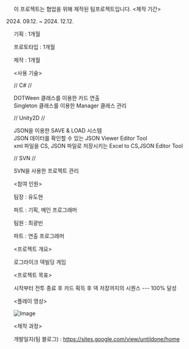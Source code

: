 이 프로젝트는 협업을 위해 제작된 팀프로젝트입니다.
<제작 기간>

2024. 09.12. ~ 2024. 12.12.

기획 : 1개월

프로토타입 : 1개월

제작 : 1개월

<사용 기술>

// C# //

DOTWeen 클래스를 이용한 카드 연출  
Singleton 클래스를 이용한 Manager 클래스 관리  

// Unity2D //

JSON을 이용한 SAVE & LOAD 시스템  
JSON 데이터를 확인할 수 있는 JSON Viewer Editor Tool  
xml 파일을 CS, JSON 파일로 저장시키는 Excel to CS,JSON Editor Tool  


// SVN //

SVN을 사용한 프로젝트 관리

<참여 인원>

팀장 : 유도현

파트 : 기획, 메인 프로그래머

팀원 : 최광빈

파트 : 연출 프로그래머


<프로젝트 개요> 

로그라이크 덱빌딩 게임

<프로젝트 목표>

시작부터 전투 종료 후 카드 획득 후 덱 저장까지의 시퀀스 --- 100% 달성


<플레이 영상>

![Image](https://github.com/user-attachments/assets/6a6dc12c-50de-475a-9a8a-a917e402003b)


<제작 과정>

개발일지(팀 블로그) : https://sites.google.com/view/untildone/home

